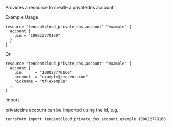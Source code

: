 Provides a resource to create a privatedns account

Example Usage

```hcl
resource "tencentcloud_private_dns_account" "example" {
  account {
    uin = "100022770160"
  }
}
```

Or

```hcl
resource "tencentcloud_private_dns_account" "example" {
  account {
    uin      = "100022770160"
    account  = "example@tencent.com"
    nickname = "tf-example"
  }
}
```

Import

privatedns account can be imported using the id, e.g.

```
terraform import tencentcloud_private_dns_account.example 100022770160
```
